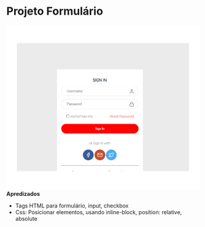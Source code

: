 # Projeto Formulário

![Projeto Preview](https://github.com/gilvanflorencio/modeloForm/blob/master/assets/SIGN.png?raw=true)
**Apredizados**
- Tags HTML para formulário, input, checkbox
- Css: Posicionar elementos, usando inline-block, position: relative, absolute